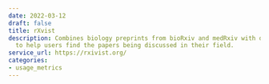 ```yaml
---
date: 2022-03-12
draft: false
title: rXvist
description: Combines biology preprints from bioRxiv and medRxiv with data from Twitter
  to help users find the papers being discussed in their field.
service_url: https://rxivist.org/
categories:
- usage_metrics
---
```



